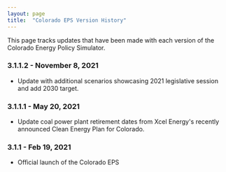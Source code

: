 ```yaml
---
layout: page
title:	"Colorado EPS Version History"
---
```

This page tracks updates that have been made with each version of the Colorado Energy Policy Simulator.

### **3.1.1.2 - November 8, 2021**

* Update with additional scenarios showcasing 2021 legislative session and add 2030 target.

### **3.1.1.1 - May 20, 2021**

* Update coal power plant retirement dates from Xcel Energy's recently announced Clean Energy Plan for Colorado. 

### **3.1.1 - Feb 19, 2021**

* Official launch of the Colorado EPS




